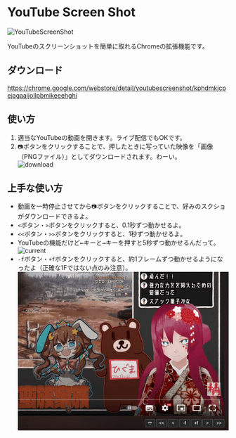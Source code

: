 YouTube Screen Shot
=====

![YouTubeScreenShot](https://raw.githubusercontent.com/yudukiak/YouTubeScreenShot/master/assets/image.png)

YouTubeのスクリーンショットを簡単に取れるChromeの拡張機能です。

## ダウンロード
https://chrome.google.com/webstore/detail/youtubescreenshot/kphdmkjcpejagaaijollpbmikeeehghi

## 使い方
1. 適当なYouTubeの動画を開きます。ライブ配信でもOKです。
2. `📷`ボタンをクリックすることで、押したときに写っていた映像を「画像（PNGファイル）」としてダウンロードされます。わーい。  
![download](https://raw.githubusercontent.com/yudukiak/YouTubeScreenShot/master/assets/download.gif)

## 上手な使い方
- 動画を一時停止させてから`📷`ボタンをクリックすることで、好みのスクショがダウンロードできるよ。
- `<`ボタン・`>`ボタンをクリックすると、0.1秒ずつ動かせるよ。
- `<<`ボタン・`>>`ボタンをクリックすると、1秒ずつ動かせるよ。
- YouTubeの機能だけど<kbd>←</kbd>キーと<kbd>→</kbd>キーを押すと5秒ずつ動かせるんだって。  
![current](https://raw.githubusercontent.com/yudukiak/YouTubeScreenShot/master/assets/current.gif)
- `-f`ボタン・`+f`ボタンをクリックすると、約1フレームずつ動かせるようになったよ（正確な1Fではない点のみ注意）。  
![current](https://raw.githubusercontent.com/yudukiak/YouTubeScreenShot/master/assets/frame.gif)
